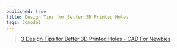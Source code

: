 ```yaml
---
published: true
title: Design Tips for Better 3D Printed Holes
tags: 3dmodel
---
```

> [3 Design Tips for Better 3D Printed Holes - CAD For Newbies](https://www.youtube.com/watch?v=j6508J94VsA)
